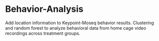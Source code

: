 # Behavior-Analysis
Add location information to Keypoint-Moseq behavior results. 
Clustering and random forest to analyze behavioral data from home cage video recordings across treatment groups.
